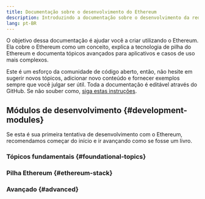 ```yaml
---
title: Documentação sobre o desenvolvimento do Ethereum
description: Introduzindo a documentação sobre o desenvolvimento da rede Ethereum.
lang: pt-BR
---
```


O objetivo dessa documentação é ajudar você a criar utilizando o Ethereum. Ela cobre o Ethereum como um conceito, explica a tecnologia de pilha do Ethereum e documenta tópicos avançados para aplicativos e casos de uso mais complexos.

Este é um esforço da comunidade de código aberto, então, não hesite em sugerir novos tópicos, adicionar novo conteúdo e fornecer exemplos sempre que você julgar ser útil. Toda a documentação é editável através do GitHub. Se não souber como, [siga estas instruções](https://github.com/ethereum/ethereum-org-website/blob/dev/docs/editing-markdown.md).

## Módulos de desenvolvimento {#development-modules}

Se esta é sua primeira tentativa de desenvolvimento com o Ethereum, recomendamos começar do início e ir avançando como se fosse um livro.

### Tópicos fundamentais {#foundational-topics}

<DeveloperDocsLinks headerId="foundational-topics" />

### Pilha Ethereum {#ethereum-stack}

<DeveloperDocsLinks headerId="ethereum-stack" />

### Avançado {#advanced}

<DeveloperDocsLinks headerId="advanced" />
